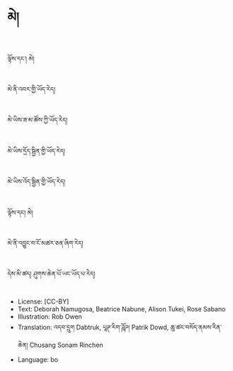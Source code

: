 # མེ།

##
ལྟོས་དང་། མེ།

##
མེ་ནི་འབར་གྱི་ཡོད་རེད།

##
མེ་ཡིས་ཟ་མ་ཚོས་ཀྱི་ཡོད་རེད།

##
མེ་ཡིས་དྲོད་སྦྱིན་གྱི་ཡོད་རེད།

##
མེ་ཡིས་འོད་སྦྱིན་གྱི་ཡོད་རེད།

##
ལྟོས་དང། མེ།

##
མེ་ནི་འབྱུང་བ་ངོ་མཚར་ཅན་ཞིག་རེད།

##
དེས་མི་ཚད། ཤུགས་ཆེན་པོ་ཡང་ཡོད་པ་རེད།

##
* License: [CC-BY]
* Text: Deborah Namugosa, Beatrice Nabune, Alison Tukei, Rose Sabano
* Illustration: Rob Owen
* Translation: འདབ་དྲུག Dabtruk, པཱཊ་རིག་ཌཱོཌ། Patrik Dowd, ཆུ་ཚང་བསོད་ནམས་རིན་ཆེན། Chusang Sonam Rinchen
* Language: bo
